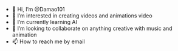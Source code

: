 - 👋 Hi, I’m @Damao101
- 👀 I’m interested in creating videos and animations video 
- 🌱 I’m currently learning AI
- 💞️ I’m looking to collaborate on anything creative with music and animation 
- 📫 How to reach me by email 
<!---
Damao101/Damao101 is a ✨ special ✨ repository because its `README.md` (this file) appears on your GitHub profile.
You can click the Preview link to take a look at your changes.
--->
